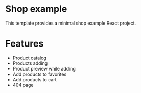 # Shop example

This template provides a minimal shop example React project.

# Features

 - Product catalog
 - Products adding
 - Product preview while adding
 - Add products to favorites
 - Add products to cart
 - 404 page  


